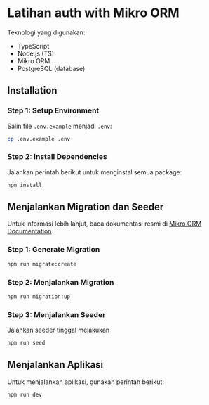# Latihan auth with Mikro ORM

Teknologi yang digunakan:

- TypeScript
- Node.js (TS)
- Mikro ORM
- PostgreSQL (database)

## Installation

### Step 1: Setup Environment

Salin file `.env.example` menjadi `.env`:

```bash
cp .env.example .env
```

### Step 2: Install Dependencies

Jalankan perintah berikut untuk menginstal semua package:

```bash
npm install
```

## Menjalankan Migration dan Seeder

Untuk informasi lebih lanjut, baca dokumentasi resmi di [Mikro ORM Documentation](https://mikro-orm.io/docs).

### Step 1: Generate Migration

```bash
npm run migrate:create
```

### Step 2: Menjalankan Migration

```bash
npm run migration:up
```

### Step 3: Menjalankan Seeder

Jalankan seeder tinggal melakukan 

```bash
npm run seed
```

## Menjalankan Aplikasi

Untuk menjalankan aplikasi, gunakan perintah berikut:

```bash
npm run dev
```
